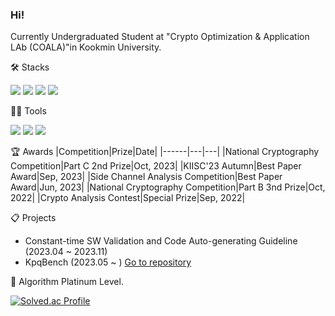 ### Hi!

Currently Undergraduated Student at "Crypto Optimization & Application LAb (COALA)"in Kookmin University.

🛠️ Stacks

 <img src="https://img.shields.io/badge/C-A8B9CC?style=flat-square&logo=C&logoColor=black"/> <img src="https://img.shields.io/badge/Assembly-007AAC?style=flat-square&logo=Assembly&logoColor=white"/> <img src="https://img.shields.io/badge/RISCV-283272?style=flat-square&logo=RISC-V&logoColor=black"/> <img src="https://img.shields.io/badge/Python-3766AB?style=flat-square&logo=Python&logoColor=white"/> 

💪🏼 Tools 

<img src="https://img.shields.io/badge/Visual Studio Code-007ACC?style=flat-square&logo=Visual Studio Code&logoColor=white"/> <img src="https://img.shields.io/badge/Visual Studio-512BD4?style=flat-square&logo=Visual Studio&logoColor=white"/> <img src="https://img.shields.io/badge/GitHub-181717?style=flat-square&logo=GitHub&logoColor=white"/> 

🏆 Awards
|Competition|Prize|Date|
|------|---|---|
|National Cryptography Competition|Part C 2nd Prize|Oct, 2023|
|KIISC'23 Autumn|Best Paper Award|Sep, 2023|
|Side Channel Analysis Competition|Best Paper Award|Jun, 2023|
|National Cryptography Competition|Part B 3nd Prize|Oct, 2022|
|Crypto Analysis Contest|Special Prize|Sep, 2022|

📋 Projects
* Constant-time SW Validation and Code Auto-generating Guideline (2023.04 ~ 2023.11)
* KpqBench (2023.05 ~ ) [Go to repository](https://github.com/kpqclib/kpqclib)

🏅 Algorithm Platinum Level. 

[![Solved.ac Profile](http://mazassumnida.wtf/api/v2/generate_badge?boj=mike0726)](https://solved.ac/mike0726/)  
